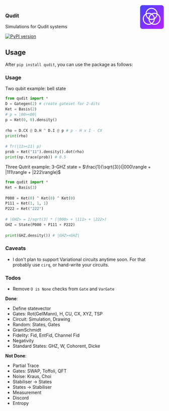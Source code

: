 <img src="./docs/icon.svg" width="75" height="75" align="right">

### Qudit
Simulations for Qudit systems

[![PyPI version](https://badge.fury.io/py/qudit.svg)](https://pypi.org/project/qudit/)

## Usage
After `pip install qudit`, you can use the package as follows:


### Usage
Two qubit example: bell state

```python
from qudit import *
D = Gategen(2) # create gateset for 2-dits
Ket = Basis(2)
# p = |00><00|
p = Ket(0, 0).density()

rho = D.CX @ D.H ^ D.I @ p # p - H x I - CX
print(rho)

# Tr(|11><11| p)
prob = Ket("11").density().dot(rho)
print(np.trace(prob)) # 0.5
```

Three Qutrit example: 3-GHZ state = $\frac{1}{\sqrt{3}}(|000\rangle + |111\rangle + |222\rangle)$
```python
from qudit import *
Ket = Basis(3)

P000 = Ket(0) ^ Ket(0) ^ Ket(0)
P111 = Ket(1, 1, 1)
P222 = Ket("222")

# |GHZ> = 1/sqrt(3) * (|000> + |111> + |222>)
GHZ = State(P000 + P111 + P222)

print(GHZ.density()) # |GHZ><GHZ|
```

### Caveats
- I don't plan to support Variational circuits anytime soon. For that probably use `cirq`, or hand-write your circuits.


### Todos
- Remove `O is None` checks from `Gate` and `VarGate`


**Done**:
- Define statevector
- Gates: Rot(GellMann), H, CU, CX, XYZ, TSP
- Circuit: Simulation, Drawing
- Random: States, Gates
- GramSchmidt
- Fidelity: Fid, EntFid, Channel Fid
- Negativity
- Standard States: GHZ, W, Cohorent, Dicke

<!-- **Almost Done**: -->

**Not Done**:
- Partial Trace
- Gates: SWAP, Toffoli, QFT
- Noise: Kraus, Choi
- Stabiliser → States
- States → Stabiliser
- Measurement
- Discord
- Entropy

